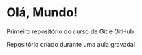 # Olá, Mundo!
 Primeiro repositório do curso de Git e GitHub

Repositório criado durante uma aula gravada!

